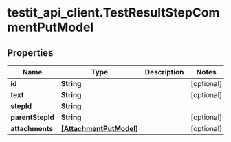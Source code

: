 # testit_api_client.TestResultStepCommentPutModel

## Properties

Name | Type | Description | Notes
------------ | ------------- | ------------- | -------------
**id** | **String** |  | [optional] 
**text** | **String** |  | [optional] 
**stepId** | **String** |  | 
**parentStepId** | **String** |  | [optional] 
**attachments** | [**[AttachmentPutModel]**](AttachmentPutModel.md) |  | [optional] 


